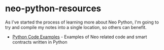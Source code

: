 # neo-python-resources
As I've started the process of learning more about Neo Python, I'm going to try and compile my notes into a single location, so others can benefit.

- [Python Code Examples](/python-examples.md) - Examples of Neo related code and smart contracts written in Python
